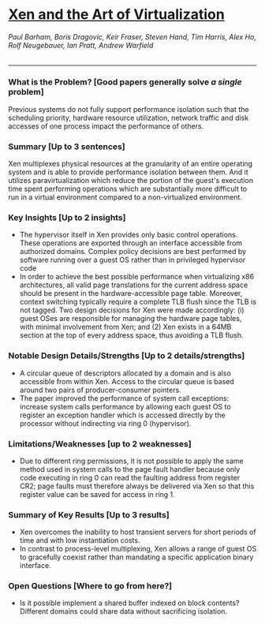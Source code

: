 # [Xen and the Art of Virtualization](https://www.cl.cam.ac.uk/research/srg/netos/papers/2003-xensosp.pdf)

###### Paul Barham, Boris Dragovic, Keir Fraser, Steven Hand, Tim Harris, Alex Ho, Rolf Neugebauer, Ian Pratt, Andrew Warfield


---

### What is the Problem? [Good papers generally solve *a single* problem]

Previous systems do not fully support performance isolation such that the scheduling priority, hardware resource utilization, network traffic and disk accesses of one process impact the performance of others.

### Summary [Up to 3 sentences]

Xen multiplexes physical resources at the granularity of an entire operating system and is able to provide performance isolation between them. And it utilizes paravirtualization which reduce the portion of the guest's execution time spent performing operations which are substantially more difficult to run in a virtual environment compared to a non-virtualized environment.

### Key Insights [Up to 2 insights]

- The hypervisor itself in Xen provides only basic control operations. These operations are exported through an interface accessible from authorized domains. Complex policy decisions are best performed by software running over a guest OS rather than in privileged hypervisor code
- In order to achieve the best possible performance when virtualizing x86 architectures, all valid page translations for the current address space should be present in the hardware-accessible page table. Moreover, context switching typically require a complete TLB flush since the TLB is not tagged. Two design decisions for Xen were made accordingly: (i) guest OSes are responsible for managing the hardware page tables, with minimal involvement from Xen; and (2) Xen exists in a 64MB section at the top of every address space, thus avoiding a TLB flush.

### Notable Design Details/Strengths [Up to 2 details/strengths]

- A circular queue of descriptors allocated by a domain and is also accessible from within Xen. Access to the circular queue is based around two pairs of producer-consumer pointers.
- The paper improved the performance of system call exceptions: increase system calls performance by allowing each guest OS to register an exception handler which is accessed directly by the processor without indirecting via ring 0 (hypervisor).

### Limitations/Weaknesses [up to 2 weaknesses]

- Due to different ring permissions, it is not possible to apply the same method used in system calls to the page fault handler because only code executing in ring 0 can read the faulting address from register CR2; page faults must therefore always be delivered via Xen so that this register value can be saved for access in ring 1.

### Summary of Key Results [Up to 3 results]

- Xen overcomes the inability to host transient servers for short periods of time and with low instantiation costs.
- In contrast to process-level multiplexing, Xen allows a range of guest OS to gracefully coexist rather than mandating a specific application binary interface.

### Open Questions [Where to go from here?]

- Is it possible implement a shared buffer indexed on block contents? Different domains could share data without sacrificing isolation.
